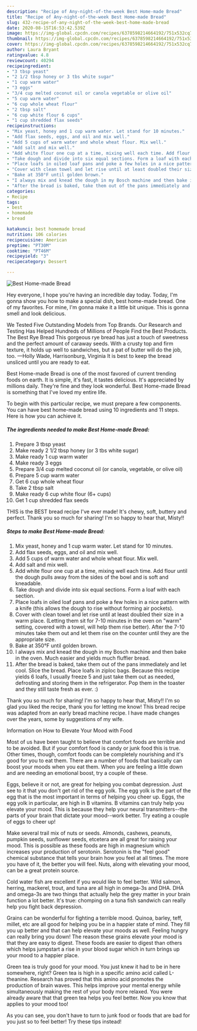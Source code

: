 ```yaml
---
description: "Recipe of Any-night-of-the-week Best Home-made Bread"
title: "Recipe of Any-night-of-the-week Best Home-made Bread"
slug: 432-recipe-of-any-night-of-the-week-best-home-made-bread
date: 2020-08-15T16:53:42.539Z
image: https://img-global.cpcdn.com/recipes/6378598214664192/751x532cq70/best-home-made-bread-recipe-main-photo.jpg
thumbnail: https://img-global.cpcdn.com/recipes/6378598214664192/751x532cq70/best-home-made-bread-recipe-main-photo.jpg
cover: https://img-global.cpcdn.com/recipes/6378598214664192/751x532cq70/best-home-made-bread-recipe-main-photo.jpg
author: Laura Bryant
ratingvalue: 4.8
reviewcount: 40294
recipeingredient:
- "3 tbsp yeast"
- "2 1/2 tbsp honey or 3 tbs white sugar"
- "1 cup warm water"
- "3 eggs"
- "3/4 cup melted coconut oil or canola vegetable or olive oil"
- "5 cup warm water"
- "6 cup whole wheat flour"
- "2 tbsp salt"
- "6 cup white flour 6 cups"
- "1 cup shredded flax seeds"
recipeinstructions:
- "Mix yeast, honey and 1 cup warm water. Let stand for 10 minutes."
- "Add flax seeds, eggs, and oil and mix well."
- "Add 5 cups of warm water and whole wheat flour. Mix well."
- "Add salt and mix well."
- "Add white flour one cup at a time, mixing well each time. Add flour until the dough pulls away from the sides of the bowl and is soft and kneadable."
- "Take dough and divide into six equal sections. Form a loaf with each section."
- "Place loafs in oiled loaf pans and poke a few holes in a nice pattern with a knife (this allows the dough to rise without forming air pockets)."
- "Cover with clean towel and let rise until at least doubled their size in a warm place. (Letting them sit for 7-10 minutes in the oven on &#34;warm&#34; setting, covered with a towel, will help them rise better). After the 7-10 minutes take them out and let them rise on the counter until they are the appropriate size."
- "Bake at 350°F until golden brown."
- "I always mix and knead the dough in my Bosch machine and then bake in the oven. Much easier and yields much fluffier bread."
- "After the bread is baked, take them out of the pans immediately and let cool. Slice the bread. Place loafs in ziploc bags. Because this recipe yields 6 loafs, I usually freeze 5 and just take them out as needed, defrosting and storing them in the refrigerator. Pop them in the toaster and they still taste fresh as ever. :)"
categories:
- Recipe
tags:
- best
- homemade
- bread

katakunci: best homemade bread 
nutrition: 106 calories
recipecuisine: American
preptime: "PT30M"
cooktime: "PT46M"
recipeyield: "3"
recipecategory: Dessert

---
```



![Best Home-made Bread](https://img-global.cpcdn.com/recipes/6378598214664192/751x532cq70/best-home-made-bread-recipe-main-photo.jpg)

Hey everyone, I hope you're having an incredible day today. Today, I'm gonna show you how to make a special dish, best home-made bread. One of my favorites. For mine, I'm gonna make it a little bit unique. This is gonna smell and look delicious.

We Tested Five Outstanding Models from Top Brands. Our Research and Testing Has Helped Hundreds of Millions of People Find the Best Products. The Best Rye Bread This gorgeous rye bread has just a touch of sweetness and the perfect amount of caraway seeds. With a crusty top and firm texture, it holds up well to sandwiches, but a pat of butter will do the job, too. —Holly Wade, Harrisonburg, Virginia It is best to keep the bread unsliced until you are ready to eat.

Best Home-made Bread is one of the most favored of current trending foods on earth. It is simple, it's fast, it tastes delicious. It's appreciated by millions daily. They're fine and they look wonderful. Best Home-made Bread is something that I've loved my entire life.


To begin with this particular recipe, we must prepare a few components. You can have best home-made bread using 10 ingredients and 11 steps. Here is how you can achieve it.

<!--inarticleads1-->

##### The ingredients needed to make Best Home-made Bread:

1. Prepare 3 tbsp yeast
1. Make ready 2 1/2 tbsp honey (or 3 tbs white sugar)
1. Make ready 1 cup warm water
1. Make ready 3 eggs
1. Prepare 3/4 cup melted coconut oil (or canola, vegetable, or olive oil)
1. Prepare 5 cup warm water
1. Get 6 cup whole wheat flour
1. Take 2 tbsp salt
1. Make ready 6 cup white flour (6+ cups)
1. Get 1 cup shredded flax seeds


THIS is the BEST bread recipe I&#39;ve ever made! It&#39;s chewy, soft, buttery and perfect. Thank you so much for sharing! I&#39;m so happy to hear that, Misty!! 

<!--inarticleads2-->

##### Steps to make Best Home-made Bread:

1. Mix yeast, honey and 1 cup warm water. Let stand for 10 minutes.
1. Add flax seeds, eggs, and oil and mix well.
1. Add 5 cups of warm water and whole wheat flour. Mix well.
1. Add salt and mix well.
1. Add white flour one cup at a time, mixing well each time. Add flour until the dough pulls away from the sides of the bowl and is soft and kneadable.
1. Take dough and divide into six equal sections. Form a loaf with each section.
1. Place loafs in oiled loaf pans and poke a few holes in a nice pattern with a knife (this allows the dough to rise without forming air pockets).
1. Cover with clean towel and let rise until at least doubled their size in a warm place. (Letting them sit for 7-10 minutes in the oven on &#34;warm&#34; setting, covered with a towel, will help them rise better). After the 7-10 minutes take them out and let them rise on the counter until they are the appropriate size.
1. Bake at 350°F until golden brown.
1. I always mix and knead the dough in my Bosch machine and then bake in the oven. Much easier and yields much fluffier bread.
1. After the bread is baked, take them out of the pans immediately and let cool. Slice the bread. Place loafs in ziploc bags. Because this recipe yields 6 loafs, I usually freeze 5 and just take them out as needed, defrosting and storing them in the refrigerator. Pop them in the toaster and they still taste fresh as ever. :)


Thank you so much for sharing! I&#39;m so happy to hear that, Misty!! I&#39;m so glad you liked the recipe, thank you for letting me know! This bread recipe was adapted from an early bread machine recipe. I have made changes over the years, some by suggestions of my wife. 

Information on How to Elevate Your Mood with Food


Most of us have been taught to believe that comfort foods are terrible and to be avoided. But if your comfort food is candy or junk food this is true. Other times, though, comfort foods can be completely nourishing and it's good for you to eat them. There are a number of foods that basically can boost your moods when you eat them. When you are feeling a little down and are needing an emotional boost, try a couple of these.

Eggs, believe it or not, are great for helping you combat depression. Just see to it that you don't get rid of the egg yolk. The egg yolk is the part of the egg that is the most important in terms of helping you cheer up. Eggs, the egg yolk in particular, are high in B vitamins. B vitamins can truly help you elevate your mood. This is because they help your neural transmitters--the parts of your brain that dictate your mood--work better. Try eating a couple of eggs to cheer up!

Make several trail mix of nuts or seeds. Almonds, cashews, peanuts, pumpkin seeds, sunflower seeds, etcetera are all great for raising your mood. This is possible as these foods are high in magnesium which increases your production of serotonin. Serotonin is the "feel good" chemical substance that tells your brain how you feel at all times. The more you have of it, the better you will feel. Nuts, along with elevating your mood, can be a great protein source.

Cold water fish are excellent if you would like to feel better. Wild salmon, herring, mackerel, trout, and tuna are all high in omega-3s and DHA. DHA and omega-3s are two things that actually help the grey matter in your brain function a lot better. It's true: chomping on a tuna fish sandwich can really help you fight back depression. 

Grains can be wonderful for fighting a terrible mood. Quinoa, barley, teff, millet, etc are all good for helping you be in a happier state of mind. They fill you up better and that can help elevate your moods as well. Feeling hungry can really bring you down! The reason these grains elevate your mood is that they are easy to digest. These foods are easier to digest than others which helps jumpstart a rise in your blood sugar which in turn brings up your mood to a happier place.

Green tea is truly good for your mood. You just knew it had to be in here somewhere, right? Green tea is high in a specific amino acid called L-theanine. Research has proved that this amino acid promotes the production of brain waves. This helps improve your mental energy while simultaneously making the rest of your body more relaxed. You were already aware that that green tea helps you feel better. Now you know that applies to your mood too!

As you can see, you don't have to turn to junk food or foods that are bad for you just so to feel better! Try  these tips  instead!

